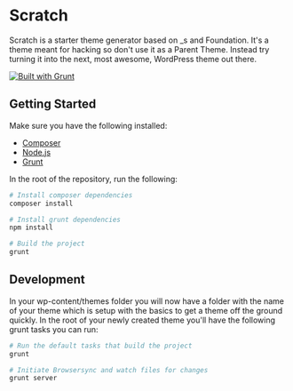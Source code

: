 # Scratch

Scratch is a starter theme generator based on _s and Foundation. It's a theme meant for hacking so don't use it as a Parent Theme. Instead try turning it into the next, most awesome, WordPress theme out there.

[![Built with Grunt](https://cdn.gruntjs.com/builtwith.png)](http://gruntjs.com/)

## Getting Started

Make sure you have the following installed:

* [Composer](https://getcomposer.org/)
* [Node.js](https://nodejs.org/)
* [Grunt](http://gruntjs.com/)

In the root of the repository, run the following:

```bash
# Install composer dependencies
composer install

# Install grunt dependencies
npm install

# Build the project
grunt
```

## Development

In your wp-content/themes folder you will now have a folder with the name of your theme which is setup with the basics to get a theme off the ground quickly. In the root of your newly created theme you'll have the following grunt tasks you can run:

```bash
# Run the default tasks that build the project
grunt

# Initiate Browsersync and watch files for changes
grunt server
```
